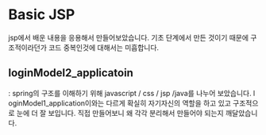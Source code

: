 # Basic JSP
jsp에서 배운 내용을 응용해서 만들어보았습니다. 기초 단계에서 만든 것이기 때문에 구조적이라던가 코드 중복인것에 대해서는 미흡합니다.

## loginModel2_applicatoin
: spring의 구조를 이해하기 위해 javascript / css / jsp /java를 나누어 보았습니다. l
oginModel1_application이와는 다르게 확실히 자기자신의 역할을 하고 있고 구조적으로 눈에 더 잘 보입니다. 직접 만들어보니 왜 각각 분리해서 만들어야 되는지 깨달았습니다.
